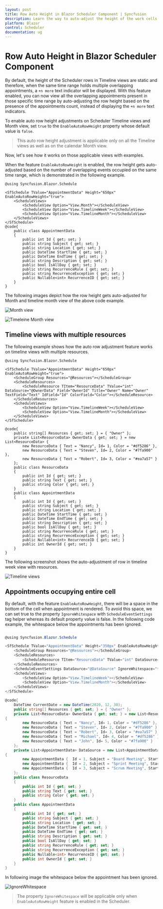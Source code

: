 ```yaml
---
layout: post
title: Row Auto Height in Blazor Scheduler Component | Syncfusion
description: Learn the way to auto-adjust the height of the work cells of Syncfusion Blazor Scheduler based on the number of events present in those time ranges.
platform: Blazor
control: Scheduler
documentation: ug
---
```


# Row Auto Height in Blazor Scheduler Component

By default, the height of the Scheduler rows in Timeline views are static and therefore, when the same time range holds multiple overlapping appointments, a `+n more` text indicator will be displayed. With this feature enabled, you can now view all the overlapping appointments present in those specific time range by auto-adjusting the row height based on the presence of the appointments count, instead of displaying the `+n more` text indicators.

To enable auto row height adjustments on Scheduler Timeline views and Month view, set `true` to the `EnableAutoRowHeight` property whose default value is `false`.

> This auto row height adjustment is applicable only on all the Timeline views as well as on the calendar Month view.

Now, let's see how it works on those applicable views with examples.

When the feature `EnableAutoRowHeight` is enabled, the row height gets auto-adjusted based on the number of overlapping events occupied on the same time range, which is demonstrated in the following example.

```cshtml
@using Syncfusion.Blazor.Schedule

<SfSchedule TValue="AppointmentData" Height="650px" EnableAutoRowHeight="true">
    <ScheduleViews>
        <ScheduleView Option="View.Month"></ScheduleView>
        <ScheduleView Option="View.TimelineWeek"></ScheduleView>
        <ScheduleView Option="View.TimelineMonth"></ScheduleView>
    </ScheduleViews>
</SfSchedule>
@code{
    public class AppointmentData
    {
        public int Id { get; set; }
        public string Subject { get; set; }
        public string Location { get; set; }
        public DateTime StartTime { get; set; }
        public DateTime EndTime { get; set; }
        public string Description { get; set; }
        public bool IsAllDay { get; set; }
        public string RecurrenceRule { get; set; }
        public string RecurrenceException { get; set; }
        public Nullable<int> RecurrenceID { get; set; }
    }
}
```

The following images depict how the row height gets auto-adjusted for Month and timeline month view of the above code example.

![Month view](images/row-auto-height.png)

![Timeleine Month view](images/timeline-month.png)

## Timeline views with multiple resources

The following example shows how the auto row adjustment feature works on timeline views with multiple resources.

```cshtml
@using Syncfusion.Blazor.Schedule

<SfSchedule TValue="AppointmentData" Height="650px" EnableAutoRowHeight="true">
    <ScheduleGroup Resources="@Resources"></ScheduleGroup>
    <ScheduleResources>
        <ScheduleResource TItem="ResourceData" TValue="int" DataSource="@OwnerData" Field="OwnerId" Title="Owner" Name="Owner" TextField="Text" IdField="Id" ColorField="Color"></ScheduleResource>
    </ScheduleResources>
    <ScheduleViews>
        <ScheduleView Option="View.TimelineWeek"></ScheduleView>
        <ScheduleView Option="View.TimelineMonth"></ScheduleView>
    </ScheduleViews>
</SfSchedule>

@code{
    public string[] Resources { get; set; } = { "Owner" };
    private List<ResourceData> OwnerData { get; set; } = new List<ResourceData> {
        new ResourceData { Text = "Nancy", Id= 1, Color = "#df5286" },
        new ResourceData { Text = "Steven", Id= 2, Color = "#7fa900" },
        new ResourceData { Text = "Robert", Id= 3, Color = "#ea7a57" }
    };
    public class ResourceData
    {
        public int Id { get; set; }
        public string Text { get; set; }
        public string Color { get; set; }
    }
    public class AppointmentData
    {
        public int Id { get; set; }
        public string Subject { get; set; }
        public string Location { get; set; }
        public DateTime StartTime { get; set; }
        public DateTime EndTime { get; set; }
        public string Description { get; set; }
        public bool IsAllDay { get; set; }
        public string RecurrenceRule { get; set; }
        public string RecurrenceException { get; set; }
        public Nullable<int> RecurrenceID { get; set; }
        public int OwnerId { get; set; }
    }
}
```

The following screenshot shows the auto-adjustment of row in timeline week view with resources.

![Timeline views](images/timeline-resource.png)

## Appointments occupying entire cell

By default, with the feature `EnableAutoRowHeight`, there will be a space in the bottom of the cell when appointment is rendered. To avoid this space, we can set true to the property `IgnoreWhitespace` with `ScheduleEventSettings` tag helper whereas its default property value is false. In the following code example, the whitespace below the appointments has been ignored.

```csharp

@using Syncfusion.Blazor.Schedule

<SfSchedule TValue="AppointmentData" Height="350px" EnableAutoRowHeight="true" @bind-SelectedDate="@CurrentDate">
    <ScheduleGroup Resources="@Resources"></ScheduleGroup>
    <ScheduleResources>
        <ScheduleResource TItem="ResourceData" TValue="int" DataSource="@OwnerData" Field="OwnerId" Title="Owner" Name="Owner" TextField="Text" IdField="Id" ColorField="Color"></ScheduleResource>
    </ScheduleResources>
    <ScheduleEventSettings DataSource="@DataSource" IgnoreWhitespace="true"></ScheduleEventSettings>
    <ScheduleViews>
        <ScheduleView Option="View.TimelineWeek"></ScheduleView>
        <ScheduleView Option="View.TimelineMonth"></ScheduleView>
    </ScheduleViews>
</SfSchedule>

@code{
    DateTime CurrentDate = new DateTime(2020, 12, 30);
    public string[] Resources { get; set; } = { "Owner" };
    private List<ResourceData> OwnerData { get; set; } = new List<ResourceData>
{
        new ResourceData { Text = "Nancy", Id= 1, Color = "#df5286" },
        new ResourceData { Text = "Steven", Id= 2, Color = "#7fa900" },
        new ResourceData { Text = "Robert", Id= 3, Color = "#ea7a57" },
        new ResourceData { Text = "Michael", Id= 4, Color = "#df5286" },
        new ResourceData { Text = "John", Id= 5, Color = "#7fa900" }
    };
    private List<AppointmentData> DataSource = new List<AppointmentData>
{
        new AppointmentData {  Id = 1, Subject = "Board Meeting", StartTime = new DateTime(2020, 12, 30, 9, 0, 0), EndTime = new DateTime(2020, 12, 30, 11, 0, 0), OwnerId = 1},
        new AppointmentData {  Id = 2, Subject = "Sprint Meeting", StartTime = new DateTime(2020, 12, 30, 9, 30, 0), EndTime = new DateTime(2020, 12, 30, 11, 30, 0), OwnerId = 2},
        new AppointmentData {  Id = 3, Subject = "Scrum Meeting", StartTime = new DateTime(2020, 12, 30, 10, 0, 0), EndTime = new DateTime(2020, 12, 30, 12, 0, 0), OwnerId = 3}
    };
    public class ResourceData
    {
        public int Id { get; set; }
        public string Text { get; set; }
        public string Color { get; set; }
    }
    public class AppointmentData
    {
        public int Id { get; set; }
        public string Subject { get; set; }
        public string Location { get; set; }
        public DateTime StartTime { get; set; }
        public DateTime EndTime { get; set; }
        public string Description { get; set; }
        public bool IsAllDay { get; set; }
        public string RecurrenceRule { get; set; }
        public string RecurrenceException { get; set; }
        public Nullable<int> RecurrenceID { get; set; }
        public int OwnerId { get; set; }
    }
}
```

In following image the whitespace below the appointment has been ignored.

![IgnoreWhitespace](images/ignore-whitespace.png)

> The property `IgnoreWhitespace` will be applicable only when `EnableAutoRowHeight` feature is enabled in the Scheduler.